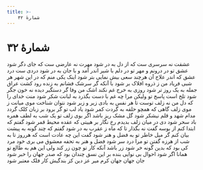 ```yaml
---
title: >-
    شمارهٔ ۳۲
---
```

# شمارهٔ ۳۲

عشقت نه سرسری ست که از دل به در شود
مهرت نه عارضی ست که جای دگر شود
عشق تو در درونم و مهر تو در دلم
با شیر اندر آمد و با جان به در شود
دردی ست درد عشق که اندر علاج آن
هرچند سعی بیش نمایی بتر شود
اینک یکی منم که در این شهر هر شبی
فریاد من ز ذروه افلاک بر شود
با آنکه گر سرشک فشانم به زنده رود
کشت عراق جمله به یک روز تر شود
روزی به خرج غم نکند اشک من وفا
گر دستگیر دیده نه خون جگر شود
تلخ است پاسخ تو ولیکن مرا چه غم
با دست بگذرد به لبانت شکر شود
منت خدای را که دل من نه زلف توست
تا هر نفس به بادی زیر و زبر شود
نتوان شناخت موی میانت ز موی زلف
گاهی که همچو حلقه به گردت کمر شود
یاد لب تو گر برود بر زبان کلک
گردد مدام شهد و قلم نیشکر شود
گل مشک ریز باشد اگر بوی زلف تو
یک شب به لطف همره باد سحر شود
دی در میان زلف بدیدم رخ نگار
بر هییتی که عقده محیط قمر شود
گفتم که ابتدا کنم از بوسه گفت نه
بگذار تا که ماه ز عقرب به در شود
گفتم که چند گونه به پیشت بیان کنم
گر میل خاطر تو به فضل و هنر شود
گفت این چه عادت است که هرروز تا به شب
از هرزه گفتن تو مرا درد سر شود
فضل و هنر به تحفه معشوق می بری
خود مرد کی بود که بدین گونه خر شود
زر باشد آنکه کار تو چون زر کند ولی
این هم به طالع تو همانا اگر شود
احوال بی نوایی بنده بر این نسق
چندان بود که صدر جهان را خبر شود
جان جهان جهان کرم میر عز دین
کز بندگیش کار فلک معتبر شود
